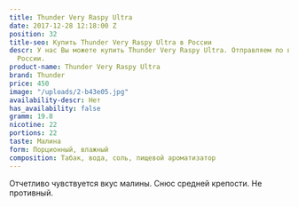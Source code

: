 ```yaml
---
title: Thunder Very Raspy Ultra
date: 2017-12-28 12:18:00 Z
position: 32
title-seo: Купить Thunder Very Raspy Ultra в России
descr: У нас Вы можете купить Thunder Very Raspy Ultra. Отправляем по всей территории
  России.
product-name: Thunder Very Raspy Ultra
brand: Thunder
price: 450
image: "/uploads/2-b43e05.jpg"
availability-descr: Нет
has_availability: false
gramm: 19.8
nicotine: 22
portions: 22
taste: Малина
form: Порционный, влажный
composition: Табак, вода, соль, пищевой ароматизатор
---
```


Отчетливо чувствуется вкус малины. Снюс средней крепости. Не противный.